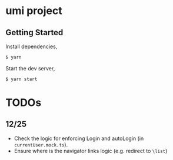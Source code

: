 # umi project

## Getting Started

Install dependencies,

```bash
$ yarn
```

Start the dev server,

```bash
$ yarn start
```


# TODOs

## 12/25
- Check the logic for enforcing Login and autoLogin (in `currentUser.mock.ts`).
- Ensure where is the navigator links logic (e.g. redirect to `\list`)
